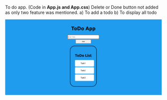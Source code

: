 To do app. (Code in **App.js and App.css**)
Delete or Done button not added as only two feature was mentioned. 
  a) To add a todo
  b) To display all todo


<img src="/Images/toDoApp.png" />
